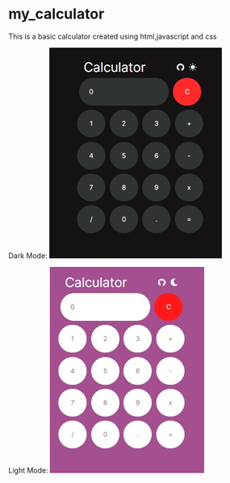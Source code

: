 # my_calculator
This is a basic calculator created using html,javascript and css


Dark Mode:
![Alt text](dark.png)


Light Mode:
![Alt text](light.png)
